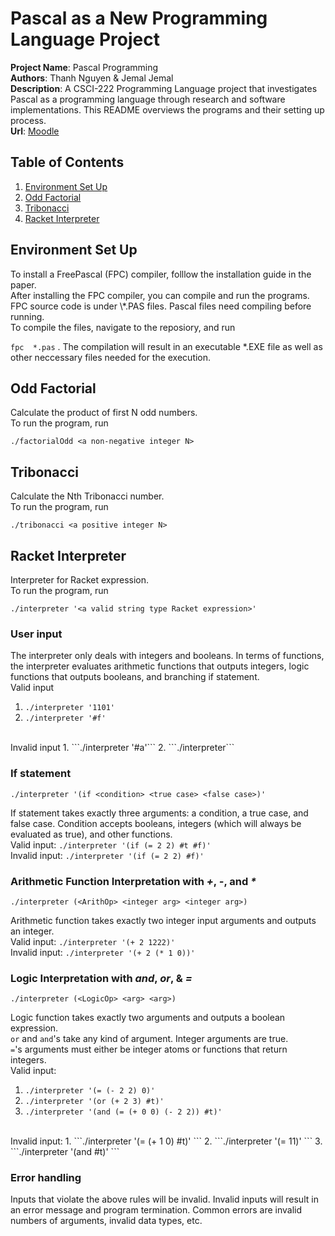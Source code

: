 # Pascal as a New Programming Language Project

__Project Name__: Pascal Programming <br/>
__Authors__: Thanh Nguyen & Jemal Jemal <br/>
__Description__: A CSCI-222 Programming Language project that investigates Pascal as a programming language through research and software implementations. This README overviews the programs and their setting up process. <br/>
__Url__: [Moodle](https://moodle-1819.wooster.edu/mod/assign/view.php?id=16923) <br/>

## Table of Contents
1. [Environment Set Up](#setup)
2. [Odd Factorial](#oddFact)  
3. [Tribonacci](#trib)  
4. [Racket Interpreter](#interp)  

## Environment Set Up
<a name="setup"/>
To install a FreePascal (FPC) compiler, folllow the installation guide in the paper.
<br/>
After installing the FPC compiler, you can compile and run the programs.
<br/>
FPC source code is under \*.PAS files. Pascal files need compiling before running.
<br/>
To compile the files, navigate to the reposiory, and run 

```fpc  *.pas``` . The compilation will result in an executable \*.EXE file as well as other neccessary files needed for the execution.

## Odd Factorial
<a name="oddFact"/>
Calculate the product of first N odd numbers.
<br/>
To run the program, run  

```./factorialOdd <a non-negative integer N>```

## Tribonacci
<a name="trib"/>
Calculate the Nth Tribonacci number.
<br/>
To run the program, run 

```./tribonacci <a positive integer N>```


## Racket Interpreter
<a name="interp"/>
Interpreter for Racket expression.
<br/>
To run the program, run 

```./interpreter '<a valid string type Racket expression>'```

### User input
The interpreter only deals with integers and booleans. In terms of functions, the interpreter evaluates arithmetic functions that outputs integers, logic functions that outputs booleans, and branching if statement. 
<br/>
Valid input 
1. ```./interpreter '1101'``` 
2. ```./interpreter '#f'```
<br/>
Invalid input
1. ```./interpreter '#a'```
2. ```./interpreter```

### If statement
```
./interpreter '(if <condition> <true case> <false case>)'
```
If statement takes exactly three arguments: a condition, a true case, and false case. Condition accepts booleans, integers (which will always be evaluated as true), and other functions. 
<br/>
Valid input: ```./interpreter '(if (= 2 2) #t #f)'```
<br/>
Invalid input: ```./interpreter '(if (= 2 2) #f)'```

### Arithmetic Function Interpretation with *+*, *-*, and _*_
```
./interpreter (<ArithOp> <integer arg> <integer arg>)
```
Arithmetic function takes exactly two integer input arguments and outputs an integer. 
<br/>
Valid input: ```./interpreter '(+ 2 1222)'```
<br/>
Invalid input: ```./interpreter '(+ 2 (* 1 0))'```

### Logic Interpretation with *and*, *or*, & *=*
```
./interpreter (<LogicOp> <arg> <arg>)
```
Logic function takes exactly two arguments and outputs a boolean expression. 
<br/>
```or``` and ```and```'s take any kind of argument. Integer arguments are true. 
<br/>
```=```'s arguments must either be integer atoms or functions that return integers.
<br/>
Valid input: 
1. ```./interpreter '(= (- 2 2) 0)'```
2. ```./interpreter '(or (+ 2 3) #t)'```
3. ```./interpreter '(and (= (+ 0 0) (- 2 2)) #t)'```
<br/>
Invalid input:
1. ```./interpreter '(= (+ 1 0) #t)' ```
2. ```./interpreter '(= 11)' ```
3. ```./interpreter '(and #t)' ```

### Error handling
Inputs that violate the above rules will be invalid. Invalid inputs will result in an error message and program termination. Common errors are invalid numbers of arguments, invalid data types, etc.